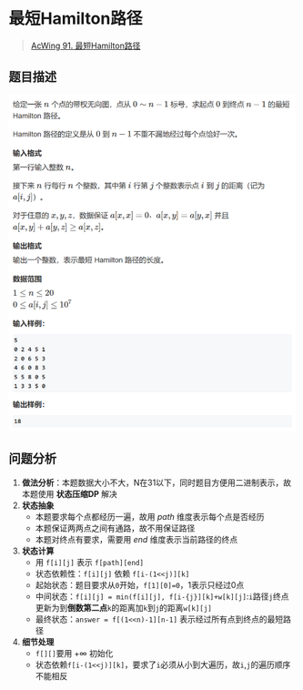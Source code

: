 # 最短Hamilton路径
> [AcWing 91. 最短Hamilton路径](https://www.acwing.com/activity/content/problem/content/1011/)

## 题目描述
![最短Hamilton路径题目](image/最短Hamilton路径题目.png)

## 问题分析
1. **做法分析**：本题数据大小不大，N在31以下，同时题目方便用二进制表示，故本题使用 **状态压缩DP** 解决
2. **状态抽象**
   - 本题要求每个点都经历一遍，故用 *path* 维度表示每个点是否经历
   - 本题保证两两点之间有通路，故不用保证路径
   - 本题对终点有要求，需要用 *end* 维度表示当前路径的终点
3. **状态计算**
   - 用 `f[i][j]` 表示 `f[path][end]`
   - 状态依赖性：`f[i][j]` 依赖 `f[i-(1<<j)][k]` 
   - 起始状态：题目要求从`0`开始，`f[1][0]=0`，1表示只经过0点
   - 中间状态：`f[i][j] = min(f[i][j], f[i-{j}][k]+w[k][j]`:`i`路径`j`终点更新为到**倒数第二点**`k`的距离加`k`到`j`的距离`w[k][j]`
   - 最终状态：`answer = f[(1<<n)-1][n-1]` 表示经过所有点到终点的最短路径
4. **细节处理**
   - `f[][]`要用 $+\infty$ 初始化
   - 状态依赖`f[i-(1<<j)][k]`，要求了`i`必须从小到大遍历，故`i`,`j`的遍历顺序不能相反
